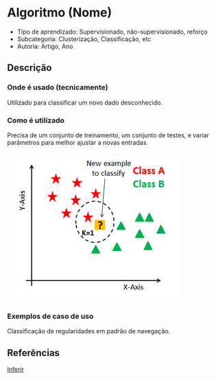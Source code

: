 # Algoritmo (Nome)

- Tipo de aprendizado: Supervisionado, não-supervisionado, reforço
- Subcategoria: Clusterização, Classificação, etc
- Autoria: Artigo, Ano

## Descrição

### Onde é usado (tecnicamente)

Utilizado para classificar um novo dado desconhecido.

### Como é utilizado

Precisa de um conjunto de treinamento, um conjunto de testes, e variar parâmetros para melhor ajustar a novas entradas.

![KNN](imgs/knn.png)

### Exemplos de caso de uso

Classificação de regularidades em padrão de navegação.

## Referências

[Inferir](inferir.com.br)
